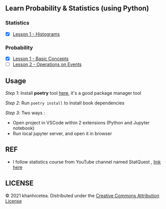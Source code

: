 ## Learn Probability & Statistics (using Python)

### Statistics

- [x] [Lesson 1 - Histograms](./books/statistics/histograms.ipynb)

### Probability

- [x] [Lesson 1 - Basic Concepts](./books/probability/lesson1-basic-concepts.ipynb)
- [ ] [Lesson 2 - Operations on Events](./books/probability/lession2-operations-on-events.ipynb)

## Usage

*Step 1*: Install **poetry** tool [here](https://python-poetry.org/), it's a good package manager tool

*Step 2*: Run `poetry install` to install book dependencies

*Step 3*: Two ways :

- Open project in VSCode within 2 extensions (Python and Jupyter notebook)
- Run local jupyter server, and open it in browser

## REF

- I follow statistics course from YouTube channel named StatQuest , [link here](https://www.youtube.com/watch?v=qBigTkBLU6g&list=PLblh5JKOoLUK0FLuzwntyYI10UQFUhsY9&index=1)

## LICENSE

© 2021 khanhicetea. Distributed under the [Creative Commons Attribution License](http://creativecommons.org/licenses/by/3.0/)
